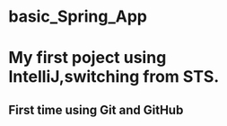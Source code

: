 # basic_Spring_App
# My first poject using IntelliJ,switching from STS.
## First time using Git and GitHub
